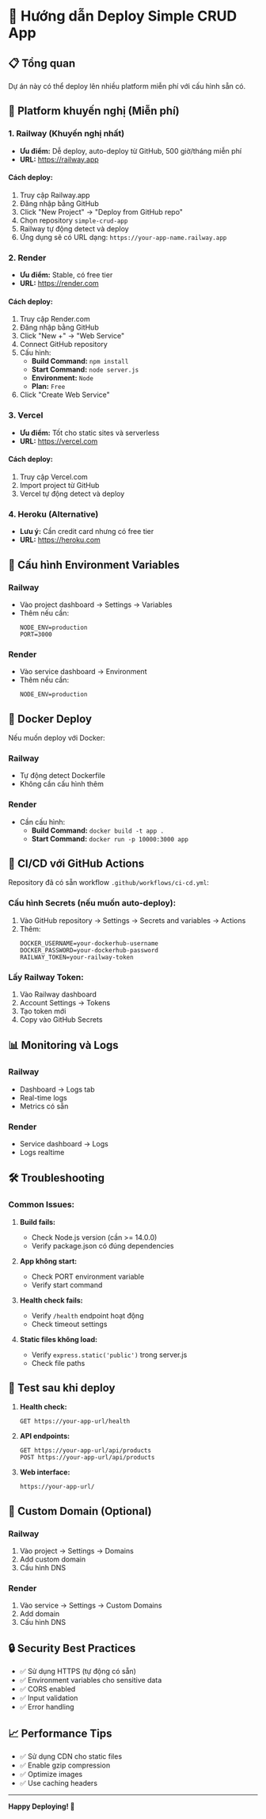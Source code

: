 # 🚀 Hướng dẫn Deploy Simple CRUD App

## 📋 Tổng quan
Dự án này có thể deploy lên nhiều platform miễn phí với cấu hình sẵn có.

## 🎯 Platform khuyến nghị (Miễn phí)

### 1. Railway (Khuyến nghị nhất)
- **Ưu điểm:** Dễ deploy, auto-deploy từ GitHub, 500 giờ/tháng miễn phí
- **URL:** https://railway.app

#### Cách deploy:
1. Truy cập Railway.app
2. Đăng nhập bằng GitHub
3. Click "New Project" → "Deploy from GitHub repo"
4. Chọn repository `simple-crud-app`
5. Railway tự động detect và deploy
6. Ứng dụng sẽ có URL dạng: `https://your-app-name.railway.app`

### 2. Render
- **Ưu điểm:** Stable, có free tier
- **URL:** https://render.com

#### Cách deploy:
1. Truy cập Render.com
2. Đăng nhập bằng GitHub
3. Click "New +" → "Web Service"
4. Connect GitHub repository
5. Cấu hình:
   - **Build Command:** `npm install`
   - **Start Command:** `node server.js`
   - **Environment:** `Node`
   - **Plan:** `Free`
6. Click "Create Web Service"

### 3. Vercel
- **Ưu điểm:** Tốt cho static sites và serverless
- **URL:** https://vercel.com

#### Cách deploy:
1. Truy cập Vercel.com
2. Import project từ GitHub
3. Vercel tự động detect và deploy

### 4. Heroku (Alternative)
- **Lưu ý:** Cần credit card nhưng có free tier
- **URL:** https://heroku.com

## 🔧 Cấu hình Environment Variables

### Railway
- Vào project dashboard → Settings → Variables
- Thêm nếu cần:
  ```
  NODE_ENV=production
  PORT=3000
  ```

### Render
- Vào service dashboard → Environment
- Thêm nếu cần:
  ```
  NODE_ENV=production
  ```

## 🐳 Docker Deploy

Nếu muốn deploy với Docker:

### Railway
- Tự động detect Dockerfile
- Không cần cấu hình thêm

### Render
- Cần cấu hình:
  - **Build Command:** `docker build -t app .`
  - **Start Command:** `docker run -p 10000:3000 app`

## 🔄 CI/CD với GitHub Actions

Repository đã có sẵn workflow `.github/workflows/ci-cd.yml`:

### Cấu hình Secrets (nếu muốn auto-deploy):
1. Vào GitHub repository → Settings → Secrets and variables → Actions
2. Thêm:
   ```
   DOCKER_USERNAME=your-dockerhub-username
   DOCKER_PASSWORD=your-dockerhub-password
   RAILWAY_TOKEN=your-railway-token
   ```

### Lấy Railway Token:
1. Vào Railway dashboard
2. Account Settings → Tokens
3. Tạo token mới
4. Copy vào GitHub Secrets

## 📊 Monitoring và Logs

### Railway
- Dashboard → Logs tab
- Real-time logs
- Metrics có sẵn

### Render
- Service dashboard → Logs
- Logs realtime

## 🛠️ Troubleshooting

### Common Issues:

1. **Build fails:**
   - Check Node.js version (cần >= 14.0.0)
   - Verify package.json có đúng dependencies

2. **App không start:**
   - Check PORT environment variable
   - Verify start command

3. **Health check fails:**
   - Verify `/health` endpoint hoạt động
   - Check timeout settings

4. **Static files không load:**
   - Verify `express.static('public')` trong server.js
   - Check file paths

## 🎯 Test sau khi deploy

1. **Health check:**
   ```
   GET https://your-app-url/health
   ```

2. **API endpoints:**
   ```
   GET https://your-app-url/api/products
   POST https://your-app-url/api/products
   ```

3. **Web interface:**
   ```
   https://your-app-url/
   ```

## 📱 Custom Domain (Optional)

### Railway
1. Vào project → Settings → Domains
2. Add custom domain
3. Cấu hình DNS

### Render
1. Vào service → Settings → Custom Domains
2. Add domain
3. Cấu hình DNS

## 🔒 Security Best Practices

- ✅ Sử dụng HTTPS (tự động có sẵn)
- ✅ Environment variables cho sensitive data
- ✅ CORS enabled
- ✅ Input validation
- ✅ Error handling

## 📈 Performance Tips

- ✅ Sử dụng CDN cho static files
- ✅ Enable gzip compression
- ✅ Optimize images
- ✅ Use caching headers

---

**Happy Deploying! 🚀**
